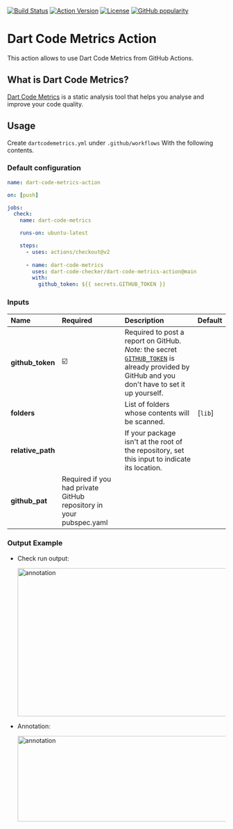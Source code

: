 <!-- markdownlint-disable MD041 -->
[![Build Status](https://shields.io/github/workflow/status/dart-code-checker/dart-code-metrics-action/test?logo=github&logoColor=white)](https://github.com/dart-code-checker/dart-code-metrics-action/)
[![Action Version](https://img.shields.io/badge/action-v1.0.0-blue?logo=github&logoColor=white)](https://github.com/marketplace/actions/dart-code-metrics-action/)
[![License](https://img.shields.io/github/license/dart-code-checker/dart-code-metrics-action)](https://github.com/dart-code-checker/dart-code-metrics-action/blob/master/LICENSE)
[![GitHub popularity](https://img.shields.io/github/stars/dart-code-checker/dart-code-metrics-action?logo=github&logoColor=white)](https://github.com/dart-code-checker/dart-code-metrics-action/stargazers)
<!-- markdownlint-enable MD041 -->

# Dart Code Metrics Action

This action allows to use Dart Code Metrics from GitHub Actions.

## What is Dart Code Metrics?

[Dart Code Metrics](https://github.com/dart-code-checker/dart-code-metrics) is a static analysis tool that helps you analyse and improve your code quality.

## Usage

Create `dartcodemetrics.yml` under `.github/workflows` With the following contents.

### Default configuration

```yml
name: dart-code-metrics-action

on: [push]

jobs:
  check:
    name: dart-code-metrics

    runs-on: ubuntu-latest

    steps:
      - uses: actions/checkout@v2
          
      - name: dart-code-metrics
        uses: dart-code-checker/dart-code-metrics-action@main
        with:
          github_token: ${{ secrets.GITHUB_TOKEN }}
```

### Inputs

| Name              | Required                                                           | Description                                                                                                                                                                                                                                                            | Default |
| :---------------- | :----------------------------------------------------------------- | :--------------------------------------------------------------------------------------------------------------------------------------------------------------------------------------------------------------------------------------------------------------------- | :------ |
| **github_token**  | ☑️                                                                  | Required to post a report on GitHub. *Note:* the secret [`GITHUB_TOKEN`](https://help.github.com/en/actions/automating-your-workflow-with-github-actions/authenticating-with-the-github_token) is already provided by GitHub and you don't have to set it up yourself. |         |
| **folders**       |                                                                    | List of folders whose contents will be scanned.                                                                                                                                                                                                                        | [`lib`] |
| **relative_path** |                                                                    | If your package isn't at the root of the repository, set this input to indicate its location.                                                                                                                                                                          |         |
| **github_pat**    | Required if you had private GitHub repository in your pubspec.yaml |                                                                                                                                                                                                                                                                        |         |
     
### Output Example

* Check run output:
  
  <img
  src="https://raw.githubusercontent.com/dart-code-checker/dart-code-metrics-action/master/doc/.assets/check_run_output.png"
  alt="annotation"
  height="341,5" width="597"
  align="center">

* Annotation:

  <img
  src="https://raw.githubusercontent.com/dart-code-checker/dart-code-metrics-action/master/doc/.assets/annotation.png"
  alt="annotation"
  height="197" width="608"
  align="center">
